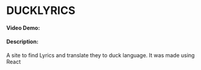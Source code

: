 
# DUCKLYRICS
#### Video Demo:  <URL HERE>
#### Description:
A site to find Lyrics and translate they to duck language. It was made using React